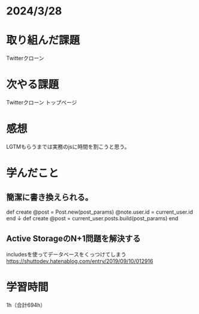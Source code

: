 # 2024/3/28
# 取り組んだ課題
Twitterクローン

# 次やる課題
Twitterクローン トップページ

# 感想
LGTMもらうまでは実務のjsに時間を割こうと思う。

# 学んだこと
## 簡潔に書き換えられる。
def create
  @post = Post.new(post_params)
  @note.user.id = current_user.id
end
↓
def create
  @post = current_user.posts.build(post_params)
end

## Active StorageのN+1問題を解決する
includesを使ってデータベースをくっつけてしまう
https://shuttodev.hatenablog.com/entry/2019/09/10/012916

# 学習時間
1h（合計694h）
